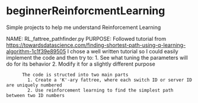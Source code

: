 # beginnerReinforcmentLearning
Simple projects to help me understand Reinforcement Learning


NAME: RL_fattree_pathfinder.py
PURPOSE: Followed tutorial from https://towardsdatascience.com/finding-shortest-path-using-q-learning-algorithm-1c1f39e89505
          I chose a well written tutorial so I could easily implement the code and then try to:
            1. See what tuning the parameters will do for its behavior
            2. Modify it for a slightly different purpose
            
          The code is structed into two main parts
            1. Create a 'K'-ary fattree, where each switch ID or server ID are uniquely numbered
            2. Use reinforcement learning to find the simplest path between two ID numbers
            
           
